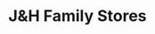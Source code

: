 ---
title: "J&H Family Stores"
url: /grandville/jundh-family-stores-kenowa-avenue-southwest/
shop: Lebensmittel
---